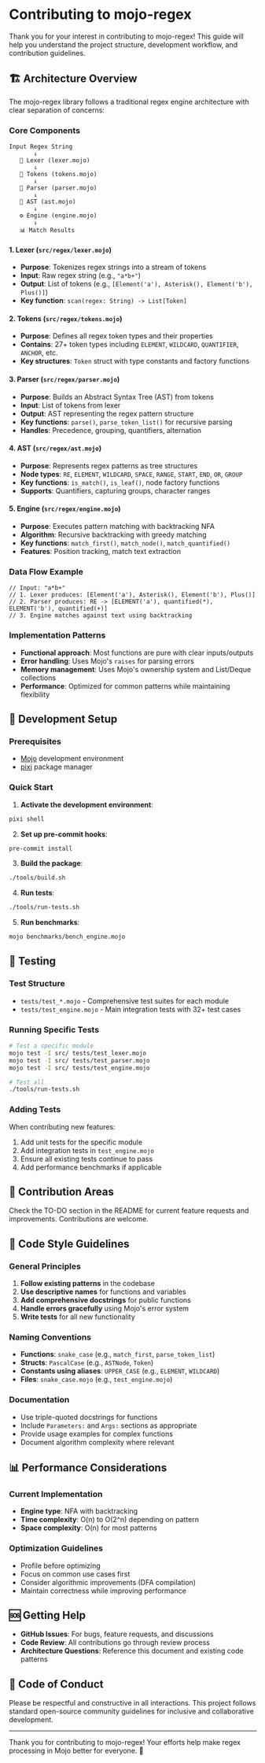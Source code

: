 # Contributing to mojo-regex

Thank you for your interest in contributing to mojo-regex! This guide will help you understand the project structure, development workflow, and contribution guidelines.

## 🏗️ Architecture Overview

The mojo-regex library follows a traditional regex engine architecture with clear separation of concerns:

### Core Components

```
Input Regex String
       ↓
   📝 Lexer (lexer.mojo)
       ↓
   🔣 Tokens (tokens.mojo)
       ↓
   🌳 Parser (parser.mojo)
       ↓
   🎯 AST (ast.mojo)
       ↓
   ⚙️ Engine (engine.mojo)
       ↓
   📊 Match Results
```

#### 1. **Lexer** (`src/regex/lexer.mojo`)
- **Purpose**: Tokenizes regex strings into a stream of tokens
- **Input**: Raw regex string (e.g., `"a*b+"`)
- **Output**: List of tokens (e.g., `[Element('a'), Asterisk(), Element('b'), Plus()]`)
- **Key function**: `scan(regex: String) -> List[Token]`

#### 2. **Tokens** (`src/regex/tokens.mojo`)
- **Purpose**: Defines all regex token types and their properties
- **Contains**: 27+ token types including `ELEMENT`, `WILDCARD`, `QUANTIFIER`, `ANCHOR`, etc.
- **Key structures**: `Token` struct with type constants and factory functions

#### 3. **Parser** (`src/regex/parser.mojo`)
- **Purpose**: Builds an Abstract Syntax Tree (AST) from tokens
- **Input**: List of tokens from lexer
- **Output**: AST representing the regex pattern structure
- **Key functions**: `parse()`, `parse_token_list()` for recursive parsing
- **Handles**: Precedence, grouping, quantifiers, alternation

#### 4. **AST** (`src/regex/ast.mojo`)
- **Purpose**: Represents regex patterns as tree structures
- **Node types**: `RE`, `ELEMENT`, `WILDCARD`, `SPACE`, `RANGE`, `START`, `END`, `OR`, `GROUP`
- **Key functions**: `is_match()`, `is_leaf()`, node factory functions
- **Supports**: Quantifiers, capturing groups, character ranges

#### 5. **Engine** (`src/regex/engine.mojo`)
- **Purpose**: Executes pattern matching with backtracking NFA
- **Algorithm**: Recursive backtracking with greedy matching
- **Key functions**: `match_first()`, `match_node()`, `match_quantified()`
- **Features**: Position tracking, match text extraction

### Data Flow Example

```mojo
// Input: "a*b+"
// 1. Lexer produces: [Element('a'), Asterisk(), Element('b'), Plus()]
// 2. Parser produces: RE -> [ELEMENT('a'), quantified(*), ELEMENT('b'), quantified(+)]
// 3. Engine matches against text using backtracking
```

### Implementation Patterns

- **Functional approach**: Most functions are pure with clear inputs/outputs
- **Error handling**: Uses Mojo's `raises` for parsing errors
- **Memory management**: Uses Mojo's ownership system and List/Deque collections
- **Performance**: Optimized for common patterns while maintaining flexibility

## 🚀 Development Setup

### Prerequisites
- [Mojo](https://docs.modular.com/mojo/) development environment
- [pixi](https://pixi.sh/) package manager

### Quick Start

1. **Activate the development environment**:
```bash
pixi shell
```

2. **Set up pre-commit hooks**:
```bash
pre-commit install
```

3. **Build the package**:
```bash
./tools/build.sh
```

4. **Run tests**:
```bash
./tools/run-tests.sh
```

5. **Run benchmarks**:
```bash
mojo benchmarks/bench_engine.mojo
```

## 🧪 Testing

### Test Structure
- `tests/test_*.mojo` - Comprehensive test suites for each module
- `tests/test_engine.mojo` - Main integration tests with 32+ test cases

### Running Specific Tests
```bash
# Test a specific module
mojo test -I src/ tests/test_lexer.mojo
mojo test -I src/ tests/test_parser.mojo
mojo test -I src/ tests/test_engine.mojo

# Test all
./tools/run-tests.sh
```

### Adding Tests
When contributing new features:
1. Add unit tests for the specific module
2. Add integration tests in `test_engine.mojo`
3. Ensure all existing tests continue to pass
4. Add performance benchmarks if applicable

## 🎯 Contribution Areas
Check the TO-DO section in the README for current feature requests and improvements. Contributions are welcome.

## 📝 Code Style Guidelines

### General Principles
1. **Follow existing patterns** in the codebase
2. **Use descriptive names** for functions and variables
3. **Add comprehensive docstrings** for public functions
4. **Handle errors gracefully** using Mojo's error system
5. **Write tests** for all new functionality

### Naming Conventions
- **Functions**: `snake_case` (e.g., `match_first`, `parse_token_list`)
- **Structs**: `PascalCase` (e.g., `ASTNode`, `Token`)
- **Constants using aliases**: `UPPER_CASE` (e.g., `ELEMENT`, `WILDCARD`)
- **Files**: `snake_case.mojo` (e.g., `test_engine.mojo`)

### Documentation
- Use triple-quoted docstrings for functions
- Include `Parameters:` and `Args:` sections as appropriate
- Provide usage examples for complex functions
- Document algorithm complexity where relevant

## 📊 Performance Considerations

### Current Implementation
- **Engine type**: NFA with backtracking
- **Time complexity**: O(n) to O(2^n) depending on pattern
- **Space complexity**: O(n) for most patterns

### Optimization Guidelines
- Profile before optimizing
- Focus on common use cases first
- Consider algorithmic improvements (DFA compilation)
- Maintain correctness while improving performance

## 🆘 Getting Help

- **GitHub Issues**: For bugs, feature requests, and discussions
- **Code Review**: All contributions go through review process
- **Architecture Questions**: Reference this document and existing code patterns

## 📜 Code of Conduct

Please be respectful and constructive in all interactions. This project follows standard open-source community guidelines for inclusive and collaborative development.

---

Thank you for contributing to mojo-regex! Your efforts help make regex processing in Mojo better for everyone. 🙏

